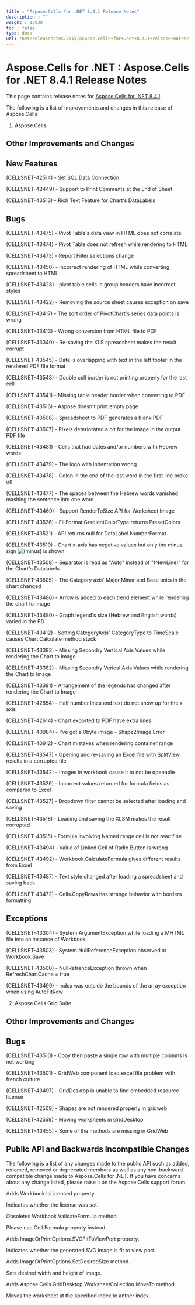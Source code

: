 ```yaml
---
title : "Aspose.Cells for .NET 8.4.1 Release Notes" 
description : "" 
weight : 13038 
toc : false
type: docs
url: /net/releasenotes/2015/aspose.cells+for+.net+8.4.1+release+notes/
---
```


# Aspose.Cells for .NET : Aspose.Cells for .NET 8.4.1 Release Notes


This page contains release notes for [Aspose.Cells for .NET 8.4.1](http://www.aspose.com/downloads/cells/net/new-releases/aspose.cells-for-.net-8.4.1/)

The following is a list of improvements and changes in this release of Aspose.Cells

1) Aspose.Cells

## Other Improvements and Changes

## New Features

(CELLSNET-42514) - Set SQL Data Connection

(CELLSNET-43449) - Support to Print Comments at the End of Sheet

(CELLSNET-43513) - Rich Text Feature for Chart's DataLabels

## Bugs

(CELLSNET-43475) - Pivot Table's data view in HTML does not correlate

(CELLSNET-43474) - Pivot Table does not refresh while rendering to HTML

(CELLSNET-43473) - Report Filter selections change

(CELLSNET-43450) - Incorrect rendering of HTML while converting spreadsheet to HTML

(CELLSNET-43428) - pivot table cells in group headers have incorrect styles

(CELLSNET-43422) - Removing the source sheet causes exception on save

(CELLSNET-43417) - The sort order of PivotChart's series data points is wrong

(CELLSNET-43413) - Wrong conversion from HTML file to PDF

(CELLSNET-43340) - Re-saving the XLS spreadsheet makes the result corrupt

(CELLSNET-43545) - Date is overlapping with text in the left footer in the rendered PDF file format

(CELLSNET-43543) - Double cell border is not printing properly for the last cell

(CELLSNET-43541) - Missing table header border when converting to PDF

(CELLSNET-43516) - Aspose doesn't print empty page

(CELLSNET-43508) - Spreadsheet to PDF generates a blank PDF

(CELLSNET-43507) - Pixels deteriorated a bit for the image in the output PDF file

(CELLSNET-43481) - Cells that had dates and/or numbers with Hebrew words

(CELLSNET-43479) - The logo with indentation wrong

(CELLSNET-43478) - Colon in the end of the last word in the first line broke off

(CELLSNET-43477) - The spaces between the Hebrew words vanished mashing the sentence into one word

(CELLSNET-43469) - Support RenderToSize API for Worksheet Image

(CELLSNET-43526) - FillFormat.GradientColorType returns PresetColors

(CELLSNET-43521) - API returns null for DataLabel.NumberFormat

(CELLSNET-43519) - Chart x-axis has negative values but only the minus sign ![(minus)](s/en_GB-1988229788/4108/b47156ace146e4f759b49ef98258cb637bdd5af8.5/_/images/icons/emoticons/forbidden.png) is shown

(CELLSNET-43509) - Separator is read as "Auto" instead of "(NewLine)" for the Chart's Datalabels

(CELLSNET-43505) - The Category axis' Major Minor and Base units in the chart changed

(CELLSNET-43486) - Arrow is added to each trend element while rendering the chart to image

(CELLSNET-43480) - Graph legend's size (Hebrew and English words) varied in the PD

(CELLSNET-43412) - Setting CategoryAxis' CategoryType to TimeScale causes Chart.Calculate method stuck

(CELLSNET-43383) - Missing Secondry Vertical Axis Values while rendering the Chart to Image

(CELLSNET-43382) - Missing Secondry Verical Axis Values while rendering the Chart to Image

(CELLSNET-43381) - Arrangement of the legends has changed after rendering the Chart to Image

(CELLSNET-42854) - Half number lines and text do not show up for the x axis

(CELLSNET-42614) - Chart exported to PDF have extra lines

(CELLSNET-40984) - I've got a 0byte image - Shape2Image Error

(CELLSNET-40912) - Chart mistakes when rendering container range

(CELLSNET-43547) - Opening and re-saving an Excel file with SplitView results in a corrupted file

(CELLSNET-43542) - Images in workbook cause it to not be openable

(CELLSNET-43529) - Incorrect values returned for formula fields as compared to Excel

(CELLSNET-43527) - Dropdown filter cannot be selected after loading and saving

(CELLSNET-43518) - Loading and saving the XLSM makes the result corrupted

(CELLSNET-43515) - Formula involving Named range cell is not read fine

(CELLSNET-43494) - Value of Linked Cell of Radio Button is wrong

(CELLSNET-43492) - Workbook.CalculateFormula gives different results from Excel

(CELLSNET-43487) - Text style changed after loading a spreadsheet and saving back

(CELLSNET-43472) - Cells.CopyRows has strange behavior with borders formatting

## Exceptions

(CELLSNET-43304) - System.ArgumentException while loading a MHTML file into an instance of Workbook

(CELLSNET-43503) - System.NullReferenceException observed at Workbook.Save

(CELLSNET-43500) - NullRefrenceException thrown when RefreshChartCache = true

(CELLSNET-43499) - Index was outside the bounds of the array exception when using AutoFitRow

2) Aspose.Cells Grid Suite

## Other Improvements and Changes

## Bugs

(CELLSNET-43510) - Copy then paste a single row with multiple columns is not working

(CELLSNET-43501) - GridWeb component load excel file problem with french culture

(CELLSNET-43497) - GridDesktop is unable to find embedded resource license

(CELLSNET-42509) - Shapes are not rendered properly in gridweb

(CELLSNET-42559) - Moving worksheets in GridDesktop

(CELLSNET-43455) - Some of the methods are missing in GridWeb

## Public API and Backwards Incompatible Changes

The following is a list of any changes made to the public API such as added, renamed, removed or deprecated members as well as any non-backward compatible change made to Aspose.Cells for .NET. If you have concerns about any change listed, please raise it on the Aspose.Cells support forum.

Adds Workbook.IsLicensed property.

Indicates whether the license was set.

Obsoletes Workbook.ValidateFormula method.

Please use Cell.Formula property instead.

Adds ImageOrPrintOptions.SVGFitToViewPort property.

Indicates whether the generated SVG image is fit to view port.

Adds ImageOrPrintOptions.SetDesiredSize method.

Sets desired width and height of image.

Adds Aspose.Cells.GridDesktop.WorksheetCollection.MoveTo method

Moves the worksheet at the specified index to anther index.

